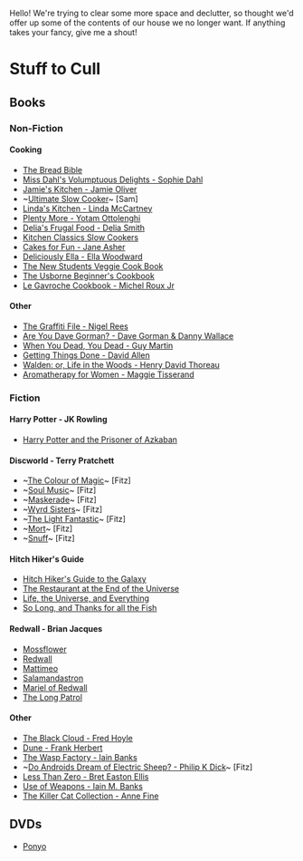 Hello! We're trying to clear some more space and declutter, so thought we'd offer up some of the contents of our house we no longer want. If anything takes your fancy, give me a shout!

# Stuff to Cull

## Books

### Non-Fiction

#### Cooking

- [The Bread Bible](https://www.amazon.co.uk/Bread-Bible-Step-step-Photographs/dp/0754824063/ref=sr_1_3)
- [Miss Dahl's Volumptuous Delights - Sophie Dahl](https://www.amazon.co.uk/Miss-Dahls-Voluptuous-Delights-Sophie/dp/0007261179/ref=sr_1_5)
- [Jamie's Kitchen - Jamie Oliver](https://www.amazon.co.uk/Jamies-Kitchen-Jamie-Oliver/dp/071814564X/ref=sr_1_1)
- ~[Ultimate Slow Cooker](https://www.amazon.co.uk/Ultimate-Slow-Cooker-delicious-recipes/dp/0600618951/ref=sr_1_1)~ [Sam] 
- [Linda's Kitchen - Linda McCartney](https://www.amazon.co.uk/Lindas-Kitchen-Inspiring-Recipes-without/dp/0316877352/ref=sr_1_1)
- [Plenty More - Yotam Ottolenghi](https://www.amazon.co.uk/Plenty-More-Yotam-Ottolenghi/dp/009195715X/ref=sr_1_1)
- [Delia's Frugal Food - Delia Smith](https://www.amazon.co.uk/Delias-Frugal-Food-Delia-Smith/dp/034091856X/ref=sr_1_1)
- [Kitchen Classics Slow Cookers](https://www.amazon.co.uk/Slow-Cookers-Recipes-Kitchen-Classics/dp/1741962269/ref=sr_1_1)
- [Cakes for Fun - Jane Asher](https://www.amazon.co.uk/Cakes-Fun-Ha-Jane-Asher/dp/0857205331/ref=sr_1_1)
- [Deliciously Ella - Ella Woodward](https://www.amazon.co.uk/Deliciously-Ella-Awesome-ingredients-incredible/dp/1444795007/ref=sr_1_3)
- [The New Students Veggie Cook Book](https://www.amazon.co.uk/New-Students-Veggie-Cook-Book/dp/0572024002/ref=sr_1_2)
- [The Usborne Beginner's Cookbook](https://www.amazon.co.uk/Usborne-Beginners-Cookbook-Fiona-Watt/dp/074603380X/ref=sr_1_2)
- [Le Gavroche Cookbook - Michel Roux Jr](https://www.amazon.co.uk/Gavroche-Cookbook-Michel-Roux-Jr/dp/1409174409/ref=sr_1_1)

#### Other

- [The Graffiti File - Nigel Rees](https://www.amazon.co.uk/Graffiti-File-Nigel-Rees/dp/B001VDEF4W/ref=sr_1_1)
- [Are You Dave Gorman? - Dave Gorman & Danny Wallace](https://www.amazon.co.uk/Are-Dave-Gorman-Danny-Wallace/dp/0091884713/ref=sr_1_1)
- [When You Dead, You Dead - Guy Martin](https://www.amazon.co.uk/Guy-Martin-When-You-Dead/dp/0753556677/ref=sr_1_1)
- [Getting Things Done - David Allen](https://www.amazon.co.uk/Getting-Things-Done-Stress-free-Productivity/dp/0349408947/ref=sr_1_1)
- [Walden: or, Life in the Woods - Henry David Thoreau](https://www.amazon.co.uk/Walden-Henry-David-Thoreau/dp/1975665139/ref=sr_1_1)
- [Aromatherapy for Women - Maggie Tisserand](https://www.amazon.co.uk/Aromatherapy-Women-essential-health-emotions/dp/0722522606/ref=sr_1_1)

### Fiction

#### Harry Potter - JK Rowling

- [Harry Potter and the Prisoner of Azkaban](https://www.amazon.co.uk/Harry-Potter-Prisoner-Azkaban/dp/1408855674/ref=sr_1_2)

#### Discworld - Terry Pratchett

- ~[The Colour of Magic](https://www.amazon.co.uk/Colour-Magic-Discworld-Novel-Novels/dp/0552166596/ref=sr_1_1)~ [Fitz]
- ~[Soul Music](https://www.amazon.co.uk/Soul-Music-Discworld-Novel-Novels/dp/055216755X/ref=sr_1_1)~ [Fitz]
- ~[Maskerade](https://www.amazon.co.uk/Maskerade-Discworld-Novel-18-Novels/dp/0552167568/ref=sr_1_1)~ [Fitz]
- ~[Wyrd Sisters](https://www.amazon.co.uk/Wyrd-Sisters-Discworld-Novel-Novels/dp/0552166642/ref=sr_1_1)~ [Fitz]
- ~[The Light Fantastic](https://www.amazon.co.uk/Light-Fantastic-Discworld-Novel-Novels/dp/055216660X/ref=sr_1_1)~ [Fitz]
- ~[Mort](https://www.amazon.co.uk/Mort-Discworld-Novel-Novels/dp/0552166626/ref=sr_1_1)~ [Fitz]
- ~[Snuff](https://www.amazon.co.uk/Snuff-Discworld-Novel-39-Novels/dp/0552166758/ref=sr_1_1)~ [Fitz]

#### Hitch Hiker's Guide
- [Hitch Hiker's Guide to the Galaxy](https://www.amazon.co.uk/Hitchhikers-Guide-Galaxy-Douglas-Adams/dp/0330508113/ref=sr_1_10)
- [The Restaurant at the End of the Universe](https://www.amazon.co.uk/Restaurant-Universe-Hitchhikers-Guide-Galaxy/dp/0330491210/ref=sr_1_1)
- [Life, the Universe, and Everything](https://www.amazon.co.uk/Universe-Everything-Hitchhikers-Guide-Galaxy/dp/0330491202/ref=sr_1_3)
- [So Long, and Thanks for all the Fish](https://www.amazon.co.uk/Long-Thanks-Hitchhikers-Guide-Galaxy/dp/1509808353/ref=sr_1_1)

#### Redwall - Brian Jacques
- [Mossflower](https://www.amazon.co.uk/Mossflower-Redwall-Brian-Jacques/dp/1862301395/ref=sr_1_1)
- [Redwall](https://www.amazon.co.uk/Redwall-Brian-Jacques/dp/1862301387/ref=sr_1_2)
- [Mattimeo](https://www.amazon.co.uk/Mattimeo-Redwall-Brian-Jacques/dp/1862301409/ref=sr_1_1)
- [Salamandastron](https://www.amazon.co.uk/Salamandastron-Redwall-Brian-Jacques/dp/1862301417/ref=sr_1_1)
- [Mariel of Redwall](https://www.amazon.co.uk/Mariel-Redwall-Brian-Jacques/dp/1862302421/ref=sr_1_1)
- [The Long Patrol](https://www.amazon.co.uk/Long-Patrol-Redwall-Brian-Jacques/dp/1782954627/ref=sr_1_1)

#### Other

- [The Black Cloud - Fred Hoyle](https://www.amazon.co.uk/Black-Cloud-Penguin-Modern-Classics/dp/0141196408/ref=sr_1_1)
- [Dune - Frank Herbert](https://www.amazon.co.uk/Dune-Frank-Herbert/dp/0340960191/ref=sr_1_1)
- [The Wasp Factory - Iain Banks](https://www.amazon.co.uk/Wasp-Factory-Iain-Banks/dp/0349139180/ref=sr_1_1?)
- ~[Do Androids Dream of Electric Sheep? - Philip K Dick](https://www.amazon.co.uk/Androids-Dream-Electric-Sheep-Masterworks/dp/0575079932/ref=sr_1_1)~ [Fitz]
- [Less Than Zero - Bret Easton Ellis](https://www.amazon.co.uk/Less-Than-Zero-Easton-Ellis/dp/0330539329/ref=sr_1_1)
- [Use of Weapons - Iain M. Banks](https://www.amazon.co.uk/Use-Weapons-Iain-M-Banks/dp/185723135X/ref=sr_1_1)
- [The Killer Cat Collection - Anne Fine](https://www.amazon.co.uk/Killer-Collection-£19-96-Strikes-Birthday/dp/B003YH82A6/ref=sr_1_7)

## DVDs

- [Ponyo](https://www.amazon.co.uk/Ponyo-DVD-Hayao-Miyazaki/dp/B0039LAPNO)
